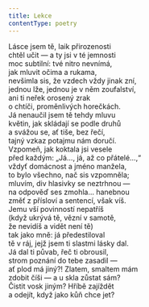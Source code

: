 ```yaml
---
title: Lekce
contentType: poetry
---
```


<section>

Lásce jsem tě, laik přirozenosti  
chtěl učit — a ty jsi v té jemnosti  
moc subtilní: tvé nitro nevnímá,  
jak mluvit očima a rukama,  
nevšimla sis, že vzdech vždy jinak zní,  
jednou lže, jednou je v něm zoufalství,  
ani ti neřek orosený zrak  
o chtíči, proměnlivých horečkách.  
Já nenaučil jsem tě tehdy mluvu  
květin, jak skládají se podle druhů  
a svážou se, ať tiše, bez řečí,  
tajný vzkaz potajmu nám doručí.  
Vzpomeň, jak koktala jsi vesele  
před každým: „Já…, já, až co přátelé…,“  
vždyť domácnost a jméno manžela,  
to bylo všechno, nač sis vzpomněla;  
mluvím, div hlasivky se neztrhnou —  
na odpověď ses zmohla… hanebnou  
změť z přísloví a sentencí, však víš.  
Jemu vší povinností nepatříš  
(když ukrývá tě, vězní v samotě,  
že nevidíš a vidět není tě)  
tak jako mně: já předestiloval  
tě v ráj, jejž jsem ti slastmi lásky dal.  
Já dal ti půvab, řeč ti obrousil,  
strom poznání do tebe zasadil —  
ať plod má jiný?! Zlatem, smaltem mám  
zdobit číši — a u skla zůstat sám?  
Čistit vosk jiným? Hříbě zajíždět  
a odejít, když jako kůň chce jet?

</section>
